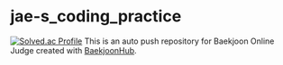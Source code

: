 
# jae-s_coding_practice
[![Solved.ac Profile](http://mazassumnida.wtf/api/generate_badge?boj=aslmov)](https://solved.ac/aslmov)
This is an auto push repository for Baekjoon Online Judge created with [BaekjoonHub](https://github.com/BaekjoonHub/BaekjoonHub).


